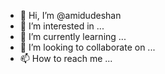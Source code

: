 - 👋 Hi, I’m @amidudeshan
- 👀 I’m interested in ...
- 🌱 I’m currently learning ...
- 💞️ I’m looking to collaborate on ...
- 📫 How to reach me ...

<!---
amidudeshan/amidudeshan is a ✨ special ✨ repository because its `README.md` (this file) appears on your GitHub profile.
You can click the Preview link to take a look at your changes.
--->
